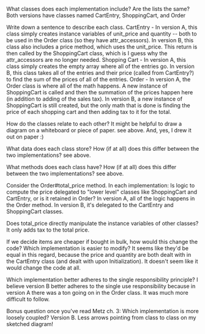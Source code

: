 What classes does each implementation include? Are the lists the same?
Both versions have classes named CartEntry, ShoppingCart, and Order

Write down a sentence to describe each class.
CartEntry - In version A, this class simply creates instance variables of unit_price and quantity -- both to be used in the Order class (so they have attr_accessors).  In version B, this class also includes a price method, which uses the unit_price.  This return is then called by the ShoppingCart class, which is I guess why the attr_accessors are no longer needed.
Shopping Cart - In version A, this class simply creates the empty array where all of the entries go.  In version B, this class takes all of the entries and their price (called from CartEntry?) to find the sum of the prices of all of the entries.
Order - In version A, the Order class is where all of the math happens.  A new instance of ShoppingCart is called and then the summation of the prices happen here (in addition to adding of the sales tax).  In version B, a new instance of ShoppingCart is still created, but the only math that is done is finding the price of each shopping cart and then adding tax to it for the total.


How do the classes relate to each other? It might be helpful to draw a diagram on a whiteboard or piece of paper.
see above.  And, yes, I drew it out on paper :)


What data does each class store? How (if at all) does this differ between the two implementations?
see above.


What methods does each class have? How (if at all) does this differ between the two implementations?
see above.


Consider the Order#total_price method. In each implementation:
Is logic to compute the price delegated to "lower level" classes like ShoppingCart and CartEntry, or is it retained in Order?  In version A, all of the logic happens in the Order method.  In version B, it's delegated to the CartEntry and ShoppingCart classes.

Does total_price directly manipulate the instance variables of other classes? It only adds tax to the total price.

If we decide items are cheaper if bought in bulk, how would this change the code? Which implementation is easier to modify?  It seems like they'd be equal in this regard, because the price and quantity are both dealt with in the CartEntry class (and dealt with upon Initialization).  It doesn't seem like it would change the code at all.

Which implementation better adheres to the single responsibility principle?  I believe version B better adheres to the single use responsibility because in version A there was a ton going on in the Order class.  It was much more difficult to follow.

Bonus question once you've read Metz ch. 3: Which implementation is more loosely coupled?  Version B.  Less arrows pointing from class to class on my sketched diagram!

